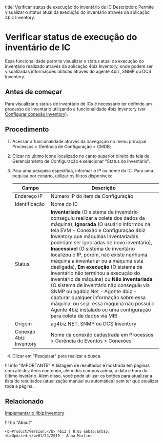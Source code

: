 title: Verificar status de execução do inventário de IC
Description: Permite visualizar o status atual da execução do inventário através da aplicação 4biz Inventory.

# Verificar status de execução do inventário de IC

Essa funcionalidade permite visualizar o status atual da execução do inventário realizado através da aplicação 4biz Inventory, onde podem ser visualizadas informações obtidas através do agente 4biz, SNMP ou OCS Inventory.

## Antes de começar

Para visualizar o status de inventário de ICs é necessário ter definido um processo de inventário utilizando a funcionalidade 4biz Inventory (ver [Configurar conexão Inventory][1]).

## Procedimento

1.  Acessar a funcionalidade através da navegação no menu principal
    Processos > Gerência de Configuração > CMDB;

2.  Clicar no último ícone localizado no canto superior direito da tela de
    Gerenciamento de Configuração e selecionar "Status do Inventário".

3.  Para uma pesquisa específica, informar o IP ou nome do IC. Para uma pequisa por cenário, utilizar os filtros disponíveis:

    | Campo | Descrição |
    |-------|-----------|
    |Endereço IP| Número IP do Item de Configuração|
    |Identificação|Nome do IC|
    |Status|**Inventariada** (O sistema de inventário conseguiu realizar a coleta dos dados da máquina), **Ignorada** (O usuário informou na tela EVM - Conexão e Configuração 4biz Inventory que máquinas inventariadas poderiam ser ignoradas de novo inventário), **Inacessível** (O sistema de inventário localizou o IP, porém, não existe nenhuma máquina a inventariar ou a máquina está desligada), **Em execução** (O sistema de inventário não terminou a execução do inventário da máquina) ou **Não inventariada** (O sistema de inventário não conseguiu via SNMP ou ag4biz.Net - Agente 4biz - capturar qualquer informação sobre essa máquina, ou seja, essa máquina não possui o Agente 4biz instalado ou uma configuração para coleta de dados via MIB|
    |Origem|ag4biz.NET, SNMP ou OCS Inventory|
    |Conexão 4biz Inventory|Nome da conexão cadastrada em Processos > Gerência de Eventos > Conexões|

4. Clicar em "Pesquisar" para realizar a busca.

!!! info "IMPORTANTE"
    A listagem de resultados é mostrada em páginas com até dez itens contendo, além dos campos acima, a data e hora do último invetário. Além disso, você pode utilizar os botões para atualizar a lista de resultados (atualização manual ou automática) sem ter que atualizar toda a página.


## Relacionado

[Implementar o 4biz Inventory](/pt-br/4biz-helium/additional-features/add-ons/inventory.html)

!!! tip "About"

    <b>Product/Version:</b> 4biz | 8.05 &nbsp;&nbsp;
    <b>Updated:</b>01/24/2019 - Anna Martins


[1]:/pt-br/4biz-helium/processes/event/configuration/set-inventory-connection.html